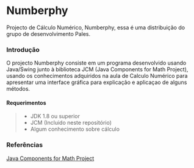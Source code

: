 # Numberphy
Projecto de Cálculo Numérico, Numberphy, essa é uma distribuição do grupo de desenvolvimento Pales.

### Introdução
O projecto Numberphy consiste em um programa desenvolvido usando Java/Swing junto à biblioteca JCM (Java Components for Math Project), usando os conhecimentos adquiridos na aula de Calculo Numérico para apresentar uma interface gráfica para explicação e aplicaçao de alguns métodos.

#### Requerimentos
> * JDK 1.8 ou superior
> * JCM (Incluido neste repositório)
> * Algum conhecimento sobre cálculo 

### Referências
[Java Components for Math Project](http://math.hws.edu/javamath/index.html)<br>

